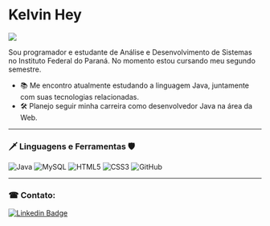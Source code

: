 # Kelvin Hey

![](https://komarev.com/ghpvc/?username=Kelvin-Hey&color=brightgreen&label=Visualizações&style=plastic)

Sou programador e estudante de Análise e Desenvolvimento de Sistemas no Instituto Federal do Paraná. No momento estou cursando meu segundo semestre.

- 📚 Me encontro atualmente estudando a linguagem Java, juntamente com suas tecnologias relacionadas.
- 🛠 Planejo seguir minha carreira como desenvolvedor Java na área da Web.

---

### 🗡  Linguagens e Ferramentas  🛡

<img alt="Java" src="https://img.shields.io/badge/java-%23ED8B00.svg?&style=for-the-badge&logo=java&logoColor=white"/> <img alt="MySQL" src="https://img.shields.io/badge/mysql-%2300f.svg?&style=for-the-badge&logo=mysql&logoColor=white"/> <img alt="HTML5" src="https://img.shields.io/badge/html5%20-%23E34F26.svg?&style=for-the-badge&logo=html5&logoColor=white"/> <img alt="CSS3" src="https://img.shields.io/badge/css3%20-%231572B6.svg?&style=for-the-badge&logo=css3&logoColor=white"/> <img alt="GitHub" src="https://img.shields.io/badge/github%20-%23121011.svg?&style=for-the-badge&logo=github&logoColor=white"/>

---

###  ☎  Contato:

[![Linkedin Badge](https://img.shields.io/badge/-LinkedIn-blue?style=flat-square&logo=Linkedin&logoColor=white&link=https://www.linkedin.com/in/daniel-baumann-6054a437/)](https://https://www.linkedin.com/in/kelvinhey/)
